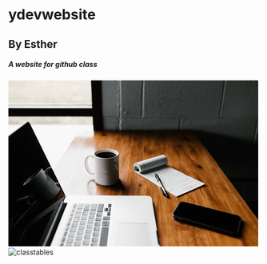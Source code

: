 # ydevwebsite
## By Esther
##### A website for **github** class
![banner](banner.png)
![classtables](https://unsplash.com/photos/yf9hEzG8EKI)
